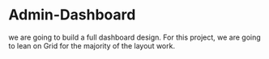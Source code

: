 # Admin-Dashboard
we are going to build a full dashboard design. For this project, we are going  to lean on Grid for the majority of the layout work. 
